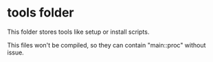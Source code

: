 ﻿# tools folder

This folder stores tools like setup or install scripts.

This files won't be compiled, so they can contain "main::proc" without issue.
